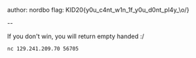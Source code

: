author: nordbo
flag: KID20{y0u_c4nt_w1n_1f_y0u_d0nt_pl4y_\o/}

--

If you don't win, you will return empty handed :/

```
nc 129.241.209.70 56705
```